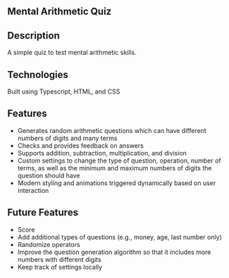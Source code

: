 ## Mental Arithmetic Quiz

## Description
A simple quiz to test mental arithmetic skills.

## Technologies
Built using Typescript, HTML, and CSS

## Features
* Generates random arithmetic questions which can have different numbers of digits and many terms
* Checks and provides feedback on answers
* Supports addition, subtraction, multiplication, and division
* Custom settings to change the type of question, operation, number of terms, as well as the minimum and maximum numbers of digits the question should have
* Modern styling and animations triggered dynamically based on user interaction

## Future Features
* Score
* Add additional types of questions (e.g., money, age, last number only)
* Randomize operators
* Improve the question generation algorithm so that it includes more numbers with different digits
* Keep track of settings locally
